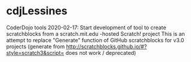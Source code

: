# cdjLessines
CoderDojo tools
2020-02-17: Start development of tool to create scratchblocks from a scratch.mit.edu -hosted Scratch! project
            This is an attempt to replace "Generate" function of GitHub scratchblocks for v3.0 projects
            (generate from http://scratchblocks.github.io/#?style=scratch3&script= does not work / deprecated)  
